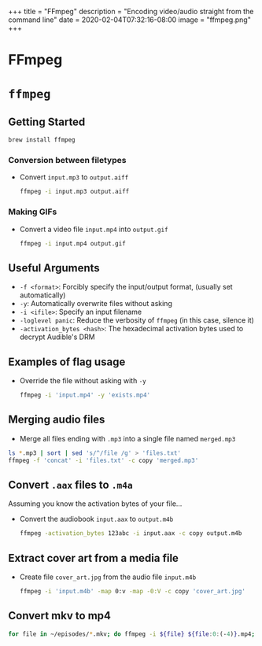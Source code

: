 +++
title = "FFmpeg"
description = "Encoding video/audio straight from the command line"
date = 2020-02-04T07:32:16-08:00
image = "ffmpeg.png"
+++

# FFmpeg

# `ffmpeg`

## Getting Started

```sh
brew install ffmpeg
```

### Conversion between filetypes

* Convert `input.mp3` to `output.aiff`

  ```sh
  ffmpeg -i input.mp3 output.aiff
  ```

### Making GIFs

* Convert a video file `input.mp4` into `output.gif`

  ```sh
  ffmpeg -i input.mp4 output.gif
  ```

## Useful Arguments

* `-f <format>`: Forcibly specify the input/output format, (usually set automatically)
* `-y`: Automatically overwrite files without asking
* `-i <ifile>`: Specify an input filename
* `-loglevel panic`: Reduce the verbosity of `ffmpeg` (in this case, silence it)
* `-activation_bytes <hash>`: The hexadecimal activation bytes used to decrypt Audible's DRM

## Examples of flag usage

* Override the file without asking with `-y`

  ```sh
  ffmpeg -i 'input.mp4' -y 'exists.mp4'
  ```

## Merging audio files

* Merge all files ending with `.mp3` into a single file named `merged.mp3`

```sh
ls *.mp3 | sort | sed 's/^/file /g' > 'files.txt'
ffmpeg -f 'concat' -i 'files.txt' -c copy 'merged.mp3'
```

## Convert `.aax` files to `.m4a`

Assuming you know the activation bytes of your file...

* Convert the audiobook `input.aax` to `output.m4b`

  ```sh
  ffmpeg -activation_bytes 123abc -i input.aax -c copy output.m4b
  ```

## Extract cover art from a media file

* Create file `cover_art.jpg` from the audio file `input.m4b`

  ```sh
  ffmpeg -i 'input.m4b' -map 0:v -map -0:V -c copy 'cover_art.jpg'
  ```

## Convert mkv to mp4

  ```sh
  for file in ~/episodes/*.mkv; do ffmpeg -i ${file} ${file:0:(-4)}.mp4; done
  ```
